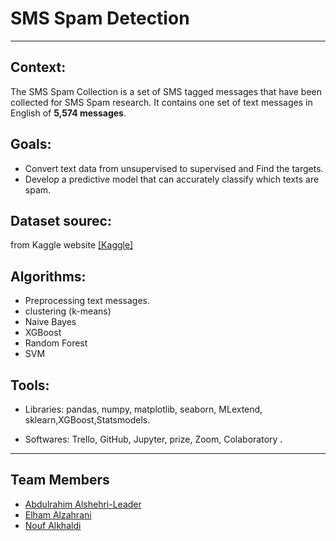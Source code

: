 # SMS Spam Detection
<hr>

## Context:

The SMS Spam Collection is a set of SMS tagged messages that have been collected for SMS Spam research. 
It contains one set of text messages in English of **5,574 messages**.


## Goals:
- Convert text data from unsupervised to supervised and Find the targets.
- Develop a predictive model that can accurately classify which texts are spam.


## Dataset sourec:
from Kaggle website [[Kaggle]](https://www.kaggle.com/uciml/sms-spam-collection-dataset)

## Algorithms:
- Preprocessing text messages.
- clustering (k-means)
- Naive Bayes
- XGBoost
- Random Forest
- SVM 

## Tools:
- Libraries: pandas, numpy, matplotlib, seaborn, MLextend, sklearn,XGBoost,Statsmodels.

- Softwares: Trello, GitHub, Jupyter, prize, Zoom, Colaboratory .
<hr>


## Team Members
 - [Abdulrahim Alshehri-Leader](https://github.com/abdulrahim999)
 - [Elham Alzahrani](https://github.com/infoielham)
 - [Nouf Alkhaldi](https://github.com/Nouf93)
 
 


